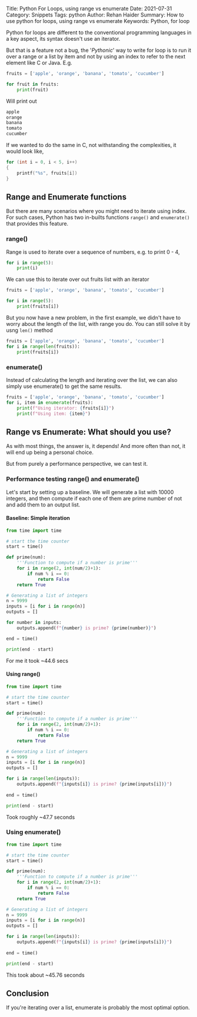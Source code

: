 Title: Python For Loops, using range vs enumerate
Date: 2021-07-31
Category: Snippets
Tags: python
Author: Rehan Haider
Summary: How to use python for loops, using range vs enumerate
Keywords: Python, for loop


Python for loops are different to the conventional programming languages in a key aspect, its syntax doesn't use an iterator. 

But that is a feature not a bug, the '*Pythonic*' way to write for loop is to run it over a range or a list by item and not by using an index to refer to the next element like C or Java. E.g.

```python
fruits = ['apple', 'orange', 'banana', 'tomato', 'cucumber']

for fruit in fruits:
    print(fruit)
```

Will print out
```bash
apple
orange
banana
tomato
cucumber
```

If we wanted to do the same in C, not withstanding the complexities, it would look like,
```c
for (int i = 0, i < 5, i++)
{
    printf("%s", fruits[i])
}
```

## Range and Enumerate functions

But there are many scenarios where you might need to iterate using index. For such cases, Python has two in-builts functions `range()` and `enumerate()` that provides this feature. 

### range()

Range is used to iterate over a sequence of numbers, e.g. to print 0 - 4, 

```python
for i in range(5):
    print(i)
```

We can use this to iterate over out fruits list with an iterator

```python
fruits = ['apple', 'orange', 'banana', 'tomato', 'cucumber']

for i in range(5):
    print(fruits[i])
```

But you now have a new problem, in the first example, we didn't have to worry about the length of the list, with range you do. You can still solve it by usng `len()` method

```python
fruits = ['apple', 'orange', 'banana', 'tomato', 'cucumber']
for i in range(len(fruits)):
    print(fruits[i])
```

### enumerate()

Instead of calculating the length and iterating over the list, we can also simply use enumerate() to get the same results.

```python
fruits = ['apple', 'orange', 'banana', 'tomato', 'cucumber']
for i, item in enumerate(fruits):
    print(f"Using iterator: {fruits[i]}")
    print(f"Using item: {item}")
```

## Range vs Enumerate: What should you use? 

As with most things, the answer is, it depends! And more often than not, it will end up being a personal choice. 

But from purely a performance perspective, we can test it. 

### Performance testing range() and enumerate()

Let's start by setting up a baseline. We will generate a list with 10000 integers, and then compute if each one of them are prime number of not and add them to an output list. 

#### Baseline: Simple iteration
```python
from time import time

# start the time counter
start = time()

def prime(num):
    '''Function to compute if a number is prime'''
    for i in range(2, int(num/2)+1):
        if num % i == 0:
            return False
    return True

# Generating a list of integers
n = 9999
inputs = [i for i in range(n)]
outputs = []

for number in inputs:
    outputs.append(f"{number} is prime? {prime(number)}")

end = time()

print(end - start)
```

For me it took ~44.6 secs

#### Using range()

```python
from time import time

# start the time counter
start = time()

def prime(num):
    '''Function to compute if a number is prime'''
    for i in range(2, int(num/2)+1):
        if num % i == 0:
            return False
    return True

# Generating a list of integers
n = 9999
inputs = [i for i in range(n)]
outputs = []

for i in range(len(inputs)):
    outputs.append(f"{inputs[i]} is prime? {prime(inputs[i])}")
    
end = time()

print(end - start)
```

Took roughly ~47.7 seconds

### Using enumerate()

```python
from time import time

# start the time counter
start = time()

def prime(num):
    '''Function to compute if a number is prime'''
    for i in range(2, int(num/2)+1):
        if num % i == 0:
            return False
    return True

# Generating a list of integers
n = 9999
inputs = [i for i in range(n)]
outputs = []

for i in range(len(inputs)):
    outputs.append(f"{inputs[i]} is prime? {prime(inputs[i])}")
    
end = time()

print(end - start)
```
This took about ~45.76 seconds


## Conclusion

If you're iterating over a list, enumerate is probably the most optimal option. 